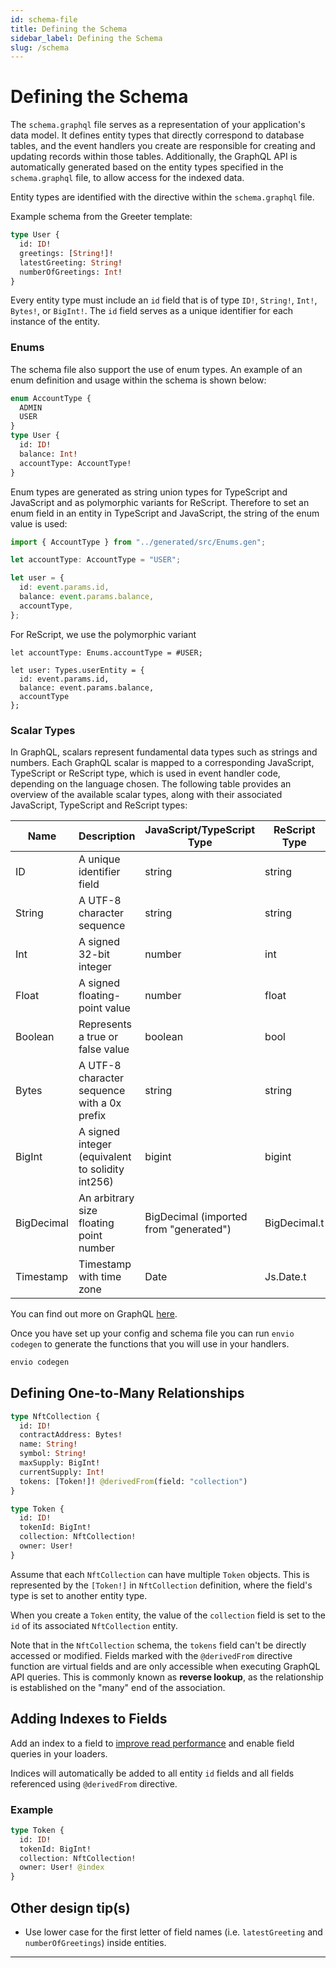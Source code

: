 ```yaml
---
id: schema-file
title: Defining the Schema
sidebar_label: Defining the Schema
slug: /schema
---
```


# Defining the Schema

The `schema.graphql` file serves as a representation of your application's data model. It defines entity types that directly correspond to database tables, and the event handlers you create are responsible for creating and updating records within those tables. Additionally, the GraphQL API is automatically generated based on the entity types specified in the `schema.graphql` file, to allow access for the indexed data.

Entity types are identified with the directive within the `schema.graphql` file.

Example schema from the Greeter template:

```graphql
type User {
  id: ID!
  greetings: [String!]!
  latestGreeting: String!
  numberOfGreetings: Int!
}
```

Every entity type must include an `id` field that is of type `ID!`, `String!`, `Int!`, `Bytes!`, or `BigInt!`. The `id` field serves as a unique identifier for each instance of the entity.

### Enums

The schema file also support the use of enum types. An example of an enum definition and usage within the schema is shown below:

```graphql
enum AccountType {
  ADMIN
  USER
}
type User {
  id: ID!
  balance: Int!
  accountType: AccountType!
}
```

Enum types are generated as string union types for TypeScript and JavaScript and as polymorphic variants for ReScript. Therefore to set an enum field in an entity in TypeScript and JavaScript, the string of the enum value is used:

```typescript
import { AccountType } from "../generated/src/Enums.gen";

let accountType: AccountType = "USER";

let user = {
  id: event.params.id,
  balance: event.params.balance,
  accountType,
};
```

For ReScript, we use the polymorphic variant

```rescript
let accountType: Enums.accountType = #USER;

let user: Types.userEntity = {
  id: event.params.id,
  balance: event.params.balance,
  accountType
};
```

### Scalar Types

In GraphQL, scalars represent fundamental data types such as strings and numbers. Each GraphQL scalar is mapped to a corresponding JavaScript, TypeScript or ReScript type, which is used in event handler code, depending on the language chosen. The following table provides an overview of the available scalar types, along with their associated JavaScript, TypeScript and ReScript types:

| **Name**   | **Description**                                  | **JavaScript/TypeScript Type**         | **ReScript Type** |
| ---------- | ------------------------------------------------ | -------------------------------------- | ----------------- |
| ID         | A unique identifier field                        | string                                 | string            |
| String     | A UTF-8 character sequence                       | string                                 | string            |
| Int        | A signed 32-bit integer                          | number                                 | int               |
| Float      | A signed floating-point value                    | number                                 | float             |
| Boolean    | Represents a true or false value                 | boolean                                | bool              |
| Bytes      | A UTF-8 character sequence with a 0x prefix      | string                                 | string            |
| BigInt     | A signed integer (equivalent to solidity int256) | bigint                                 | bigint            |
| BigDecimal | An arbitrary size floating point number          | BigDecimal (imported from "generated") | BigDecimal.t      |
| Timestamp  | Timestamp with time zone                         | Date                                   | Js.Date.t         |

You can find out more on GraphQL [here](https://graphql.org/learn/).

Once you have set up your config and schema file you can run `envio codegen` to generate the functions that you will use in your handlers.

```bash
envio codegen
```

## Defining One-to-Many Relationships

```graphql
type NftCollection {
  id: ID!
  contractAddress: Bytes!
  name: String!
  symbol: String!
  maxSupply: BigInt!
  currentSupply: Int!
  tokens: [Token!]! @derivedFrom(field: "collection")
}
```

```graphql
type Token {
  id: ID!
  tokenId: BigInt!
  collection: NftCollection!
  owner: User!
}
```

Assume that each `NftCollection` can have multiple `Token` objects. This is represented by the `[Token!]` in `NftCollection` definition, where the field's type is set to another entity type.

When you create a `Token` entity, the value of the `collection` field is set to the `id` of its associated `NftCollection` entity.

Note that in the `NftCollection` schema, the `tokens` field can't be directly accessed or modified. Fields marked with the `@derivedFrom` directive function are virtual fields and are only accessible when executing GraphQL API queries. This is commonly known as **reverse lookup**, as the relationship is established on the "many" end of the association.

## Adding Indexes to Fields

Add an index to a field to [improve read performance](database-performance-optimization) and enable field queries in your loaders. <!--TODO add links to field queries doc-->

Indices will automatically be added to all entity `id` fields and all fields referenced using `@derivedFrom` directive.

### Example

```graphql
type Token {
  id: ID!
  tokenId: BigInt!
  collection: NftCollection!
  owner: User! @index
}
```

## Other design tip(s)

- Use lower case for the first letter of field names (i.e. `latestGreeting` and `numberOfGreetings`) inside entities.

---
